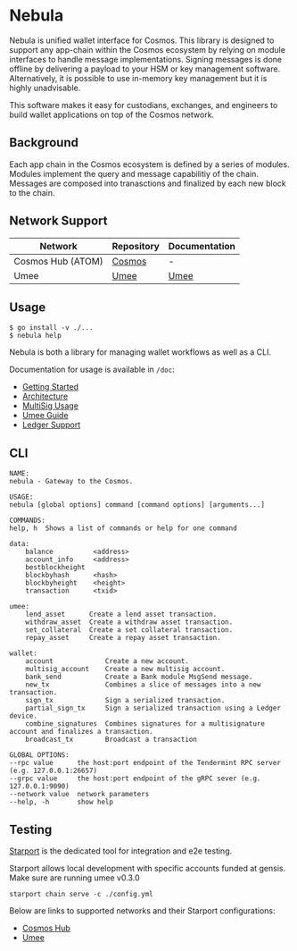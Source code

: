 # Nebula
Nebula is unified wallet interface for Cosmos. This library is designed to support any app-chain within the Cosmos ecosystem by relying on module interfaces to handle message implementations. Signing messages is done offline by delivering a payload to your HSM or key management software. Alternatively, it is possible to use in-memory key management but it is highly unadvisable.

This software makes it easy for custodians, exchanges, and engineers to build wallet applications on top of the Cosmos network.

## Background
Each app chain in the Cosmos ecosystem is defined by a series of modules. Modules implement the query and message capabilitiy of the chain. Messages are composed into tranasctions and finalized by each new block to the chain.


## Network Support
| Network      | Repository  | Documentation |
|-----------|-----------|-----------|
| Cosmos Hub (ATOM) | [Cosmos](https://github.com/cosmos/gaia) | - |
| Umee |[Umee](https://github.com/umee-network/umee) | [Umee](/doc/umee.md)

## Usage
    $ go install -v ./...
    $ nebula help

Nebula is both a library for managing wallet workflows as well as a CLI.

Documentation for usage is available in `/doc`:

* [Getting Started](/doc/getting_started.md)
* [Architecture](doc/arch.md)
* [MultiSig Usage](doc/multisig.md)
* [Umee Guide](doc/umee.md)
* [Ledger Support](doc/ledger.md)

## CLI
    NAME:
    nebula - Gateway to the Cosmos.

    USAGE:
    nebula [global options] command [command options] [arguments...]

    COMMANDS:
    help, h  Shows a list of commands or help for one command

    data:
        balance          <address>
        account_info     <address>
        bestblockheight  
        blockbyhash      <hash>
        blockbyheight    <height>
        transaction      <txid>

    umee:
        lend_asset      Create a lend asset transaction.
        withdraw_asset  Create a withdraw asset transaction.
        set_collateral  Create a set collateral transaction.
        repay_asset     Create a repay asset transaction.

    wallet:
        account             Create a new account.
        multisig_account    Create a new multisig account.
        bank_send           Create a Bank module MsgSend message.
        new_tx              Combines a slice of messages into a new transaction.
        sign_tx             Sign a serialized transaction.
        partial_sign_tx     Sign a serialized transaction using a Ledger device.
        combine_signatures  Combines signatures for a multisignature account and finalizes a transaction.
        broadcast_tx        Broadcast a transaction

    GLOBAL OPTIONS:
    --rpc value      the host:port endpoint of the Tendermint RPC server (e.g. 127.0.0.1:26657)
    --grpc value     the host:port endpoint of the gRPC sever (e.g. 127.0.0.1:9090)
    --network value  network parameters
    --help, -h       show help


## Testing
[Starport](https://github.com/tendermint/starport) is the dedicated tool for integration and e2e testing.

Starport allows local development with specific accounts funded at gensis. Make sure are running umee v0.3.0

    starport chain serve -c ./config.yml

Below are links to supported networks and their Starport configurations:
* [Cosmos Hub](https://github.com/cosmos/gaia/blob/main/config.yml)
* [Umee](https://github.com/umee-network/umee/blob/main/starport.ci.yml)